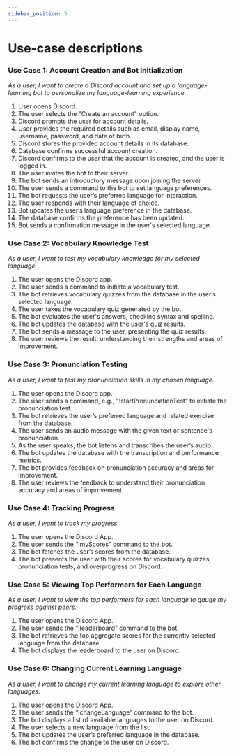 ```yaml
---
sidebar_position: 5
---
```


# Use-case descriptions

### Use Case 1: Account Creation and Bot Initialization
<i>As a user, I want to create a Discord account and set up a language-learning bot to personalize my language-learning experience.</i>
1. User opens Discord.
2. The user selects the "Create an account" option.
3. Discord prompts the user for account details.
4. User provides the required details such as email, display name, username, password, and date of birth.
5. Discord stores the provided account details in its database.
6. Database confirms successful account creation.
7. Discord confirms to the user that the account is created, and the user is logged in.
8. The user invites the bot to their server.
9. The bot sends an introductory message upon joining the server
10. The user sends a command to the bot to set language preferences.
11. The bot requests the user’s preferred language for interaction.
12. The user responds with their language of choice.
13. Bot updates the user’s language preference in the database.
14. The database confirms the preference has been updated.
15. Bot sends a confirmation message in the user's selected language.

### Use Case 2: Vocabulary Knowledge Test
<i>As a user, I want to test my vocabulary knowledge for my selected language.</i>
1. The user opens the Discord app.
2. The user sends a command to initiate a vocabulary test.
3. The bot retrieves vocabulary quizzes from the database in the user’s selected language.
4. The user takes the vocabulary quiz generated by the bot.
5. The bot evaluates the user's answers, checking syntax and spelling.
6. The bot updates the database with the user's quiz results.
7. The bot sends a message to the user, presenting the quiz results.
8. The user reviews the result, understanding their strengths and areas of improvement.

### Use Case 3: Pronunciation Testing
<i>As a user, I want to test my pronunciation skills in my chosen language.</i>
1. The user opens the Discord app.
2. The user sends a command, e.g., "!startPronunciationTest" to initiate the pronunciation test.
3. The bot retrieves the user’s preferred language and related exercise from the database.
4. The user sends an audio message with the given text or sentence's pronunciation.
5. As the user speaks, the bot listens and transcribes the user’s audio.
6. The bot updates the database with the transcription and performance metrics.
7. The bot provides feedback on pronunciation accuracy and areas for improvement.
8. The user reviews the feedback to understand their pronunciation accuracy and areas of improvement.

### Use Case 4: Tracking Progress
<i>As a user, I want to track my progress.</i>
1. The user opens the Discord App.
2. The user sends the “!myScores” command to the bot.
3. The bot fetches the user’s scores from the database.
4. The bot presents the user with their scores for vocabulary quizzes, pronunciation tests, and overprogress on Discord.

### Use Case 5: Viewing Top Performers for Each Language
<i>As a user, I want to view the top performers for each language to gauge my progress against peers.</i>
1. The user opens the Discord App.
2. The user sends the “!leaderboard” command to the bot.
3. The bot retrieves the top aggregate scores for the currently selected language from the database.
4. The bot displays the leaderboard to the user on Discord.

### Use Case 6: Changing Current Learning Language
<i>As a user, I want to change my current learning language to explore other languages.</i>
1. The user opens the Discord App.
2. The user sends the “!changeLanguage” command to the bot.
3. The bot displays a list of available languages to the user on Discord.
4. The user selects a new language from the list.
5. The bot updates the user’s preferred language in the database.
6. The bot confirms the change to the user on Discord.
